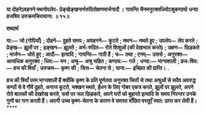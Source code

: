 **या दोहनेऽवहनने मथनोपलेप-** **प्रेङ्खेङ्खनार्भरुदितोक्षणमार्जनादौ ।** **गायन्ति चैनमनुरक्तधियोऽश्रुकण्ठ्यो** **धन्या व्रजषिय उरुक्रमचित्तयाना: ॥ १५॥** 

**शब्दार्थ** 

**या:—** **जो (गोपियाँ)** **; दोहने—** **दुहते समय** **; अवहनने—** **कूटते** **; मथन—** **मथते हुए** **; उपलेप—** **लेप करते** **; प्रेङ्ख—** **झूलों पर** **;** **इङ्खन—** **झूलते** **; अर्भ-रुदित—** **रोते शिशुओं (की देखभाल करते)** **; उक्षण—** **छिड़कते** **; मार्जन—** **धोते हुए** **; आदौ—** **इत्यादि** **;** **गायन्ति—** **गाती हैं** **; च—** **तथा** **; एनम्—** **उससे** **; अनुरक्त—** **अत्यधिक अनुरक्त** **; धिय:—** **मन** **; अश्रु—** **अश्रु सहित** **; कण्ठ्य:—** **गले** **;** **धन्या:—** **भाग्यशाली** **; व्रज-षिय:—** **व्रज की षियाँ** **; उरुक्रम—** **कृष्ण की** **; चित्त—** **चेतना से** **; याना:—** **इच्छित की प्राप्ति।** **.** 

**व्रज की षियाँ परम भाग्यशाली हैं क्योंकि कृष्ण के प्रति पूर्णतया अनुरक्त चित्तों से तथा** **अश्रुओं से सदैव अवरुद्ध कण्ठों से वे गौवें दुहते, अनाज कूटते, मक्खन मथते, ईंधन के लिए** **गोबर एकत्र करते, झूलों पर झूलते, अपने रोते बालकों की देखरेख करते, फर्श पर जल** **छिड़कते, अपने घरों को बुहारते इत्यादि के समय निरन्तर उनके गुणों का गान करती हैं। अपनी** **उच्च कृष्ण-चेतना के कारण वे समस्त वाँछित वस्तुएँ स्वत: प्राप्त कर लेती हैं।** **** 